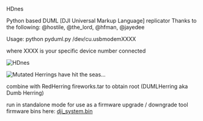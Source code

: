 HDnes 

Python based DUML [DJI Universal Markup Language] replicator
Thanks to the following:
@hostile, @the_lord, @hfman, @jayedee

Usage:  python pyduml.py /dev/cu.usbmodemXXXX

where XXXX is your specific device number connected

![HDnes](http://piq.codeus.net/static/media/userpics/piq_291737_400x400.png)

![Mutated Herrings have hit the seas...](https://raw.githubusercontent.com/hdnes/pyduml/master/history.jpg)

combine with RedHerring fireworks.tar to obtain root (DUMLHerring aka Dumb Herring)

run in standalone mode for use as a firmware upgrade / downgrade tool 
firmware bins here: [dji_system.bin](https://github.com/MAVProxyUser/dji_system.bin)
